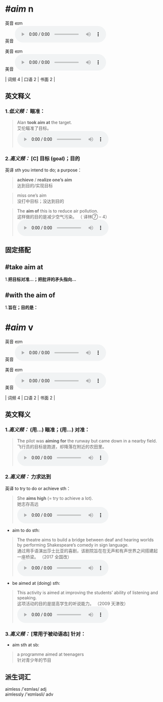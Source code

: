 # ***\#aim*** n
英音 eɪm  
英音
<audio src="./media/aim-B.aac" controls="controls"></audio>

美音 eɪm  
美音
<audio src="./media/aim.aac" controls="controls"></audio>



| 词频 4 | 口语 2 | 书面 2 |  

英文释义
---
### 1.*低义频：* **瞄准：**  

 > Alan **took aim at** the target.  
 > 艾伦瞄准了目标。    
<audio src="./media/aim-101_AAC.aac" controls="controls"></audio>

### 2.*高义频：* **[C] 目标 (goal)；目的**  
英译 sth you intend to do; a purpose：

 > **achieve** / **realize one’s aim**  
 > 达到目的/实现目标    

 > miss one’s aim  
 > 没打中目标；没达到目的    

 > The **aim of** this is to reduce air pollution.   
 > 这样做的目的是减少空气污染。  （ 译林⑦ – 4）  
<audio src="./media/2-aim.aac" controls="controls"></audio>


固定搭配
---
## \#take aim at
1.**把目标对准…；把批评的矛头指向…**  

## \#with the aim of
1.**旨在；目的是：**  


# ***\#aim*** v
英音 eɪm  
英音
<audio src="./media/aim-B.aac" controls="controls"></audio>

美音 eɪm  
美音
<audio src="./media/aim.aac" controls="controls"></audio>



| 词频 4 | 口语 2 | 书面 2 |  

英文释义
---
### 1.*高义频：* **(用...) 瞄准；(用...) 对准：**  

 > The pilot was **aiming for** the runway but came down in a nearby field.   
 > 飞行员的目标是跑道，却降落在附近的农田里。    
<audio src="./media/5-aim.aac" controls="controls"></audio>

### 2.*高义频：* **力求达到**  
英译 to try to do or achieve sth：

 > She **aims high** (= try to achieve a lot).  
 > 她志存高远    
<audio src="./media/aim-She aims high.aac" controls="controls"></audio>

- aim to do sth:

 > The theatre aims to build a bridge between deaf and hearing worlds by performing Shakespeare’s comedy in sign language.  
 > 通过用手语演出莎士比亚的喜剧，该剧院旨在在无声和有声世界之间搭建起一座桥梁。  （2017 全国改）  
<audio src="./media/aim-102_AAC.aac" controls="controls"></audio>

- be aimed at (doing) sth:

 > This activity is aimed at improving the students’ ability of listening and speaking.  
 > 这项活动的目的是提高学生的听说能力。  （2009 天津改）  
<audio src="./media/6-aim.aac" controls="controls"></audio>

### 3.*高义频：* **[常用于被动语态] 针对：**  

- aim sth at sb:

 > a programme aimed at teenagers  
 > 针对青少年的节目    


派生词汇
---
aimless  /'eɪmləs/ adj   
aimlessly /'eɪmləsli/ adv   

